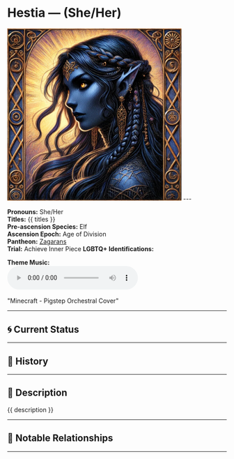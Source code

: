 # Hestia — (She/Her)

<!-- Optional -->
<img src="Hestia.jpg" alt="Hestia" width="400" />
---

**Pronouns:** She/Her  
**Titles:** {{ titles }}  
**Pre-ascension Species:** Elf  
**Ascension Epoch:** Age of Division  
**Pantheon:** [Zagarans](../../pantheons/Zagarans)  
**Trial:** Achieve Inner Piece
**LGBTQ+ Identifications:**   


**Theme Music:**  
<audio controls>
  <source src="Hestia | Minecraft - Pigstep Orchestral Cover.mp4" type="audio/mpeg">
  Your browser does not support the audio element.
</audio>

"Minecraft - Pigstep Orchestral Cover"

---

## 🌀 Current Status


---

## 📜 History


---

## 🧠 Description
{{ description }}

---

## 🧩 Notable Relationships

---
